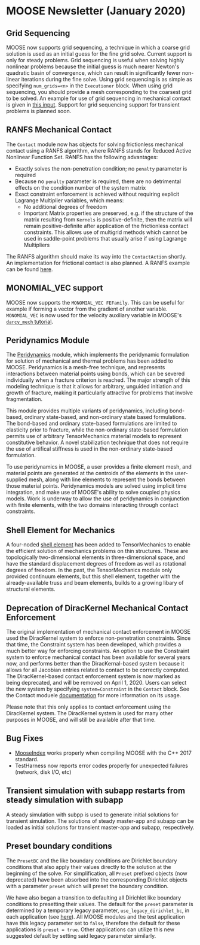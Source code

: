 # MOOSE Newsletter (January 2020)

## Grid Sequencing

MOOSE now supports grid sequencing, a technique in which a coarse grid solution
is used as an initial guess for the fine grid solve. Current support is only for
steady problems. Grid sequencing is useful
when solving highly nonlinear problems because the initial guess is much nearer
Newton's quadratic basin of convergence, which can result in significantly fewer
non-linear iterations during the fine solve. Using grid sequencing is as simple
as specifying `num_grids=<n>` in the `Executioner` block. When using grid
sequencing, you should provide a mesh corresponding to the coarsest grid to be
solved. An example for use of grid sequencing in mechanical contact is given in
[this input](bouncing-block-contact/grid-sequencing/grid-sequencing.i). Support
for grid sequencing support for transient problems is planned
soon.

## RANFS Mechanical Contact

The `Contact` module now has objects for solving frictionless mechanical contact using a
RANFS algorithm, where RANFS stands for Reduced Active Nonlinear Function
Set. RANFS has the following advantages:

- Exactly solves the non-penetration condition; no `penalty` parameter is
  required
- Because no `penalty` parameter is required, there are no detrimental effects
  on the condition number of the system matrix
- Exact constraint enforcement is achieved without requiring explicit Lagrange
  Multiplier variables, which means:
    - No additional degrees of freedom
    - Important Matrix properties are preserved, e.g. if the structure of the matrix
      resulting from `Kernels` is positive-definite, then the matrix
      will remain positive-definite after application of the frictionless
      contact constraints. This allows use of multigrid methods which cannot be
      used in saddle-point problems that usually arise if using Lagrange
      Multipliers

The RANFS algorithm should make its way into the `ContactAction` shortly. An
implementation for frictional contact is also planned. A RANFS example can be
found [here](bouncing-block-contact/bouncing-block-ranfs.i).

## MONOMIAL_VEC support

MOOSE now supports the `MONOMIAL_VEC FEFamily`. This can be useful for example
if forming a vector from the gradient of another variable. `MONOMIAL_VEC` is now
used for the velocity auxiliary variable in MOOSE's
[`darcy_mech` tutorial](darcy_thermo_mech/step04_velocity_aux/problems/step4.i).

## Peridynamics Module

The [Peridynamics](modules/peridynamics/index.html) module, which implements the peridynamic
formulation for solution of mechanical and thermal problems has been added to MOOSE.
Peridynamics is a mesh-free technique, and represents interactions between material points
using bonds, which can be severed individually when a fracture criterion is reached. The
major strength of this modeling technique is that it allows for arbitrary, unguided initiation
and growth of fracture, making it particularly attractive for problems that involve
fragmentation.

This module provides multiple variants of peridynamics, including bond-based, ordinary state-based,
and non-ordinary state based formulations. The bond-based and ordinary state-based formulations
are limited to elasticity prior to fracture, while the non-ordinary state-based formulation
permits use of arbitrary TensorMechanics material models to represent constitutive behavior. A
novel stabilization technique that does not require the use of artifical stiffness is used in
the non-ordinary state-based formulation.

To use peridynamics in MOOSE, a user provides a finite element mesh, and material points
are generated at the centroids of the elements in the user-supplied mesh, along with line
elements to represent the bonds between those material points. Peridynamics models are solved
using implicit time integration, and make use of MOOSE's ability to solve coupled physics
models. Work is underway to allow the use of peridynamics in conjunction with finite elements,
with the two domains interacting through contact constraints.

## Shell Element for Mechanics

A four-noded [shell element](modules/tensor_mechanics/ShellElements.md) has been added to
TensorMechanics to enable the efficient solution of mechanics problems on thin structures.
These are topologically two-dimensional elements in three-dimensional space, and have the
standard displacement degrees of freedom as well as rotational degrees of freedom. In the past,
the TensorMechanics module only provided continuum elements, but this shell element,
together with the already-available truss and beam elements, builds to a growing libary
of structural elements.

## Deprecation of DiracKernel Mechanical Contact Enforcement

The original implementation of mechanical contact enforcement in MOOSE used the DiracKernel
system to enforce non-penetration constraints. Since that time, the Constraint system has
been developed, which provides a much better way for enforcing constraints. An option to use
the Constraint system to enforce mechanical contact has been available for several years now,
and performs better than the DiracKernal-based system because it allows for all Jacobian entries
related to contact to be correctly computed. The DiracKernel-based contact enforcement system
is now marked as being deprecated, and will be removed on April 1, 2020. Users can select
the new system by specifying `system=Constraint` in the `Contact` block. See the Contact
moduele [documentation](modules/contact/index.html) for more information on its usage.

Please note that this only applies to contact enforcement using the DiracKernel system.  The
DiracKernel system is used for many other purposes in MOOSE, and will still be available after
that time.

## Bug Fixes

- [MooseIndex](2019_04.md) works properly when compiling MOOSE with the C++ 2017 standard.
- TestHarness now reports error codes properly for unexpected failures (network, disk I/O, etc)

## Transient simulation with subapp restarts from steady simulation with subapp

A steady simulation with subpp is used to generate initial solutions for transient simulation.
The solutions of steady master-app and subapp can be loaded as initial solutions for transient
master-app and subapp, respectively.

## Preset boundary conditions

The `PresetBC` and the like boundary conditions are Dirichlet boundary conditions that also apply their values directly
to the solution at the beginning of the solve. For simplification, all `Preset` prefixed objects (now deprecated) have been absorbed into the corresponding Dirichlet objects with a parameter
`preset` which will preset the boundary condition.

We have also began a transition to defaulting all Dirichlet like boundary conditions to presetting their values. The default for the `preset` parameter is determined by a temporary legacy parameter, `use_legacy_dirichlet_bc`, in each application (see [here](https://github.com/idaholab/moose/blob/cb5df50caca460d3b8a0c3ef5b565b850068e940/test/src/base/MooseTestApp.C#L36)). All MOOSE modules and the test application have this legacy parameter set to `false`, therefore the default for these applications is `preset = true`. Other applications can utilize this new suggested default by setting said legacy parameter similarly.

